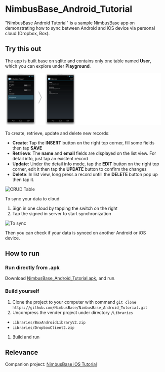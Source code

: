 NimbusBase_Android_Tutorial
===========================

"NimbusBase Android Tutorial" is a sample NimbusBase app on demonstrating how to sync between Android and iOS device via personal cloud (Dropbox, Box).

## Try this out

The app is built base on sqlite and contains only one table named **User**, which you can explore under **Playground**.

![Playground to Table User](https://raw.githubusercontent.com/NimbusBase/NimbusBase_Android_Tutorial/EditReadme/Resource/Github/img/index_to_playground.png)

To create, retrieve, update and delete new records:
+ **Create**: Tap the **INSERT** button on the right top corner, fill some fields then tap **SAVE**
+ **Retrieve**: The **name** and **email** fields are displayed on the list view. For detail info, just tap an existent record
+ **Update**: Under the detail info mode, tap the **EDIT** button on the right top corner, edit it then tap the **UPDATE** button to confirm the changes
+ **Delete**: In list view, long press a record untill the **DELETE** button pop up then tap it.

![CRUD Table](https://)

To sync your data to cloud

1. Sign in one cloud by tapping the switch on the right
1. Tap the signed in server to start synchronization

![To sync](https://)

Then you can check if your data is synced on another Android or iOS device.

## How to run

### Run directly from .apk

Download [NimbusBase_Android_Tutorial.apk](http://nimbusbase.com/download/NimbusBase_Android_Tutorial.apk), and run.

### Build yourself

1. Clone the project to your computer with command `git clone https://github.com/NimbusBase/NimbusBase_Android_Tutorial.git`
1. Uncompress the vender project under directory `/Libraries`
  + `Libraries/BoxAndroidLibraryV2.zip`
  + `Libraries/DropboxClient2.zip`
1. Build and run

## Relevance

Companion project: [NimbusBase iOS Tutorial](https://github.com/NimbusBase/NimbusBase_iOS) 
